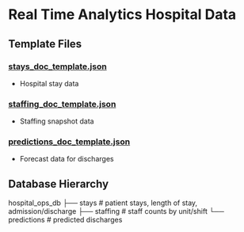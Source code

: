 # Real Time Analytics Hospital Data

## Template Files

### [stays_doc_template.json](./stays_doc_template.json)
- Hospital stay data

### [staffing_doc_template.json](./staffing_doc_template.json)
- Staffing snapshot data

### [predictions_doc_template.json](./predictions_doc_template.json)
- Forecast data for discharges

## Database Hierarchy

hospital_ops_db
 ├── stays          # patient stays, length of stay, admission/discharge
 ├── staffing       # staff counts by unit/shift
 └── predictions    # predicted discharges